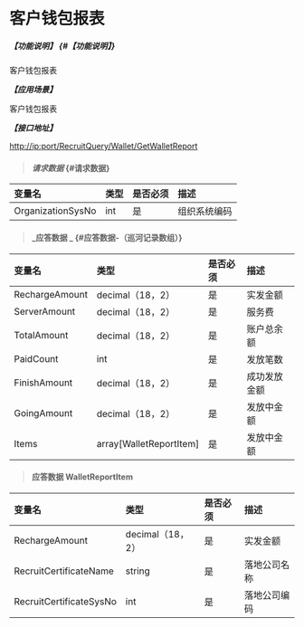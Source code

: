 # 客户钱包报表

##### _【功能说明】_ {#【功能说明】}

客户钱包报表

_**【应用场景】**_

客户钱包报表

_**【接口地址】**_

[http://ip:port/RecruitQuery/Wallet/GetWalletReport](http://ip:port/RecruitQuery/Wallet/GetWalletReport)

> #### _请求数据_ {#请求数据}

| 变量名 | 类型 | 是否必须 | 描述 |
| :--- | :--- | :--- | :--- |
| OrganizationSysNo | int | 是 | 组织系统编码 |

> #### _应答数据 _ {#应答数据-（巡河记录数组）}

| 变量名 | 类型 | 是否必须 | 描述 |
| :--- | :--- | :--- | :--- |
| RechargeAmount | decimal（18，2） | 是 | 实发金额 |
| ServerAmount | decimal（18，2） | 是 | 服务费 |
| TotalAmount | decimal（18，2） | 是 | 账户总余额 |
| PaidCount | int | 是 | 发放笔数 |
| FinishAmount | decimal（18，2） | 是 | 成功发放金额 |
| GoingAmount | decimal（18，2） | 是 | 发放中金额 |
| Items| array[WalletReportItem] | 是 | 发放中金额 |



> #### 应答数据 WalletReportItem

| 变量名 | 类型 | 是否必须 | 描述 |
| :--- | :--- | :--- | :--- |
| RechargeAmount | decimal（18，2） | 是 | 实发金额 |
| RecruitCertificateName| string | 是 | 落地公司名称 |
| RecruitCertificateSysNo| int | 是 | 落地公司编码|


